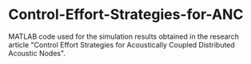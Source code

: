 # Control-Effort-Strategies-for-ANC
MATLAB code used for the simulation results obtained in the research article "Control Effort Strategies for Acoustically Coupled Distributed Acoustic Nodes".
